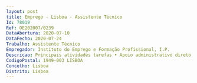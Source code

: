 ```yaml
--- 
layout: post
title: Emprego - Lisboa - Assistente Técnico
Id: 78019
Ref: OE202007/0239
DataAbertura: 2020-07-10
DataFecho: 2020-07-24
Trabalho: Assistente Técnico
Empregador: Instituto do Emprego e Formação Profissional, I.P.
Descricao: Principais atividades tarefas • Apoio administrativo direto à chefia • Atendimento telefónico,• Organização e gestão de   Documentos que integram o Departamento e respetivas Direções de Serviço   Arquivo   Expedição de correspondência   Tratamento de texto.
CodigoPostal: 1949-003 LISBOA
Concelho: Lisboa
Distrito: Lisboa
--- 
```

